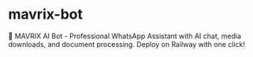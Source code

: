 # mavrix-bot
🤖 MAVRIX AI Bot - Professional WhatsApp Assistant with AI chat, media downloads, and document processing. Deploy on Railway with one click!

